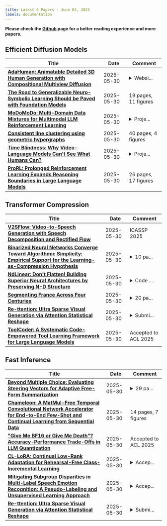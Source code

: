 ```yaml
---
title: Latest 6 Papers - June 03, 2025
labels: documentation
---
```

**Please check the [Github](https://github.com/zezhishao/MTS_Daily_ArXiv) page for a better reading experience and more papers.**

## Efficient Diffusion Models
| **Title** | **Date** | **Comment** |
| --- | --- | --- |
| **[AdaHuman: Animatable Detailed 3D Human Generation with Compositional Multiview Diffusion](http://arxiv.org/abs/2505.24877v1)** | 2025-05-30 | <details><summary>Websi...</summary><p>Website: https://nvlabs.github.io/AdaHuman</p></details> |
| **[The Road to Generalizable Neuro-Symbolic Learning Should be Paved with Foundation Models](http://arxiv.org/abs/2505.24874v1)** | 2025-05-30 | 19 pages, 11 figures |
| **[MoDoMoDo: Multi-Domain Data Mixtures for Multimodal LLM Reinforcement Learning](http://arxiv.org/abs/2505.24871v1)** | 2025-05-30 | <details><summary>Proje...</summary><p>Project Webpage: https://modomodo-rl.github.io/</p></details> |
| **[Consistent line clustering using geometric hypergraphs](http://arxiv.org/abs/2505.24868v1)** | 2025-05-30 | 40 pages, 4 figures |
| **[Time Blindness: Why Video-Language Models Can't See What Humans Can?](http://arxiv.org/abs/2505.24867v1)** | 2025-05-30 | <details><summary>Proje...</summary><p>Project page at https://timeblindness.github.io/</p></details> |
| **[ProRL: Prolonged Reinforcement Learning Expands Reasoning Boundaries in Large Language Models](http://arxiv.org/abs/2505.24864v1)** | 2025-05-30 | 26 pages, 17 figures |

## Transformer Compression
| **Title** | **Date** | **Comment** |
| --- | --- | --- |
| **[V2SFlow: Video-to-Speech Generation with Speech Decomposition and Rectified Flow](http://arxiv.org/abs/2411.19486v2)** | 2025-05-30 | ICASSP 2025 |
| **[Binarized Neural Networks Converge Toward Algorithmic Simplicity: Empirical Support for the Learning-as-Compression Hypothesis](http://arxiv.org/abs/2505.20646v2)** | 2025-05-30 | <details><summary>10 pa...</summary><p>10 pages total, 1 figure. Submitted to NeurIPS 2025</p></details> |
| **[NdLinear: Don't Flatten! Building Superior Neural Architectures by Preserving N-D Structure](http://arxiv.org/abs/2503.17353v2)** | 2025-05-30 | <details><summary>Code ...</summary><p>Code is available at https://github.com/ensemble-core/NdLinear</p></details> |
| **[Segmenting France Across Four Centuries](http://arxiv.org/abs/2505.24824v1)** | 2025-05-30 | <details><summary>20 pa...</summary><p>20 pages, 8 figures, 3 tables</p></details> |
| **[Re-ttention: Ultra Sparse Visual Generation via Attention Statistical Reshape](http://arxiv.org/abs/2505.22918v2)** | 2025-05-30 | <details><summary>Submi...</summary><p>Submitted before obtaining agreement of all authors</p></details> |
| **[ToolCoder: A Systematic Code-Empowered Tool Learning Framework for Large Language Models](http://arxiv.org/abs/2502.11404v2)** | 2025-05-30 | Accepted to ACL 2025 |

## Fast Inference
| **Title** | **Date** | **Comment** |
| --- | --- | --- |
| **[Beyond Multiple Choice: Evaluating Steering Vectors for Adaptive Free-Form Summarization](http://arxiv.org/abs/2505.24859v1)** | 2025-05-30 | <details><summary>29 pa...</summary><p>29 pages, 21 figures, preprint</p></details> |
| **[Chameleon: A MatMul-Free Temporal Convolutional Network Accelerator for End-to-End Few-Shot and Continual Learning from Sequential Data](http://arxiv.org/abs/2505.24852v1)** | 2025-05-30 | 14 pages, 7 figures |
| **["Give Me BF16 or Give Me Death"? Accuracy-Performance Trade-Offs in LLM Quantization](http://arxiv.org/abs/2411.02355v3)** | 2025-05-30 | Accepted to ACL 2025 |
| **[CL-LoRA: Continual Low-Rank Adaptation for Rehearsal-Free Class-Incremental Learning](http://arxiv.org/abs/2505.24816v1)** | 2025-05-30 | <details><summary>Accep...</summary><p>Accepted to CVPR 2025</p></details> |
| **[Mitigating Subgroup Disparities in Multi-Label Speech Emotion Recognition: A Pseudo-Labeling and Unsupervised Learning Approach](http://arxiv.org/abs/2505.14449v3)** | 2025-05-30 | <details><summary>Accep...</summary><p>Accepted by InterSpeech 2025. 7 pages including 2 pages of appendix</p></details> |
| **[Re-ttention: Ultra Sparse Visual Generation via Attention Statistical Reshape](http://arxiv.org/abs/2505.22918v2)** | 2025-05-30 | <details><summary>Submi...</summary><p>Submitted before obtaining agreement of all authors</p></details> |

